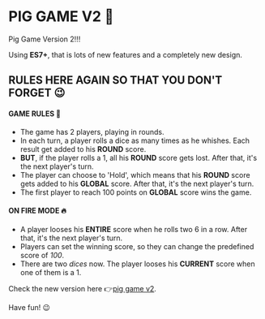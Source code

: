 # PIG GAME V2 :pig:

Pig Game Version 2!!!

Using **ES7+**, that is lots of new features and a completely new design.

## RULES HERE AGAIN SO THAT YOU DON'T FORGET :wink:
#### GAME RULES :memo:
- The game has 2 players, playing in rounds.
- In each turn, a player rolls a dice as many times as he whishes. Each result get added to his **ROUND** score.
- **BUT**, if the player rolls a 1, all his **ROUND** score gets lost. After that, it's the next player's turn.
- The player can choose to 'Hold', which means that his **ROUND** score gets added to his **GLOBAL** score. After that, it's the next player's turn.
- The first player to reach 100 points on **GLOBAL** score wins the game.

#### ON FIRE MODE :fire:
- A player looses his **ENTIRE** score when he rolls two 6 in a row. After that, it's the next player's turn. 
- Players can set the winning score, so they can change the predefined score of *100*. 
- There are two *dices* now. The player looses his **CURRENT** score when one of them is a 1. 

Check the new version here :point_right:[pig game v2](https://piggamev2-dann.netlify.app/). 

Have fun! :wink:
